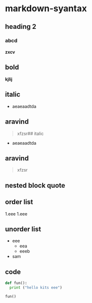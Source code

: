 # markdown-syantax
## heading 2
### abcd
#### zxcv
## bold
**kjlij**

## italic
- aeaeaadtda
##  aravind
> xfzsr## italic
- aeaeaadtda
##  aravind
> xfzsr
## nested block quote
## order list
1.eee
  1.eee
## unorder list
- eee
   * eea
   * eeeb
 - sam
  ## code
  ```python
  def fun():
    print ("hello kits eee")
  ```  
 ```
 fun()
 ```
 
